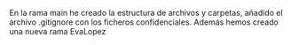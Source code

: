 En la rama main he creado la estructura de archivos y carpetas, añadido el archivo .gitignore con los ficheros confidenciales. 
Además hemos creado una nueva rama EvaLopez
